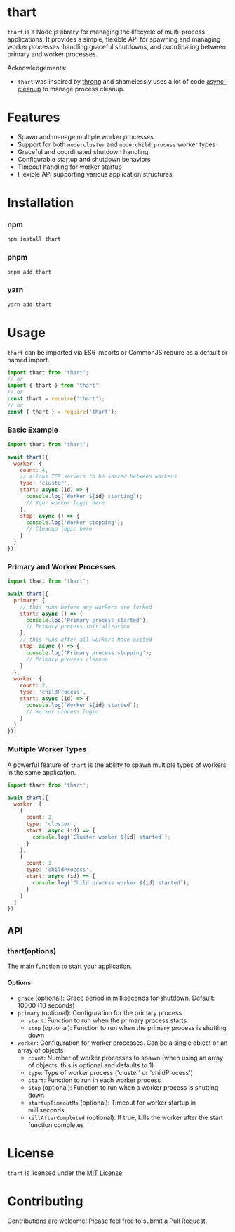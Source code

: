  # thart

`thart` is a Node.js library for managing the lifecycle of multi-process applications. It provides a simple, flexible API for spawning and managing worker processes, handling graceful shutdowns, and coordinating between primary and worker processes.

Acknowledgements:

- `thart` was inspired by [throng](https://github.com/hunterloftis/throng) and shamelessly uses a lot of code [async-cleanup](https://www.npmjs.com/package/async-cleanup) to manage process cleanup.

# Features

- Spawn and manage multiple worker processes
- Support for both `node:cluster` and `node:child_process` worker types
- Graceful and coordinated shutdown handling
- Configurable startup and shutdown behaviors
- Timeout handling for worker startup
- Flexible API supporting various application structures

# Installation

### npm

```bash
npm install thart
```

### pnpm

```bash
pnpm add thart
```

### yarn

```bash
yarn add thart
```

# Usage

`thart` can be imported via ES6 imports or CommonJS require as a default or named import.


```javascript
import thart from 'thart';
// or
import { thart } from 'thart';
// or
const thart = require('thart');
// or
const { thart } = require('thart');
```

### Basic Example

```javascript
import thart from 'thart';

await thart({
  worker: {
    count: 4,
    // allows TCP servers to be shared between workers
    type: 'cluster',
    start: async (id) => {
      console.log(`Worker ${id} starting`);
      // Your worker logic here
    },
    stop: async () => {
      console.log('Worker stopping');
      // Cleanup logic here
    }
  }
});
```

### Primary and Worker Processes

```javascript
import thart from 'thart';

await thart({
  primary: {
    // this runs before any workers are forked
    start: async () => {
      console.log('Primary process started');
      // Primary process initialization
    },
    // this runs after all workers have exited
    stop: async () => {
      console.log('Primary process stopping');
      // Primary process cleanup
    }
  },
  worker: {
    count: 2,
    type: 'childProcess',
    start: async (id) => {
      console.log(`Worker ${id} started`);
      // Worker process logic
    }
  }
});
```

### Multiple Worker Types

A powerful feature of `thart` is the ability to spawn multiple types of workers in the same application.

```javascript
import thart from 'thart';

await thart({
  worker: [
    {
      count: 2,
      type: 'cluster',
      start: async (id) => {
        console.log(`Cluster worker ${id} started`);
      }
    },
    {
      count: 1,
      type: 'childProcess',
      start: async (id) => {
        console.log(`Child process worker ${id} started`);
      }
    }
  ]
});
```

## API

### thart(options)

The main function to start your application.

#### Options

- `grace` (optional): Grace period in milliseconds for shutdown. Default: 10000 (10 seconds)
- `primary` (optional): Configuration for the primary process
  - `start`: Function to run when the primary process starts
  - `stop` (optional): Function to run when the primary process is shutting down
- `worker`: Configuration for worker processes. Can be a single object or an array of objects
  - `count`: Number of worker processes to spawn (when using an array of objects, this is optional and defaults to 1)
  - `type`: Type of worker process ('cluster' or 'childProcess')
  - `start`: Function to run in each worker process
  - `stop` (optional): Function to run when a worker process is shutting down
  - `startupTimeoutMs` (optional): Timeout for worker startup in milliseconds
  - `killAfterCompleted` (optional): If true, kills the worker after the start function completes

# License

`thart` is licensed under the [MIT License](LICENSE).

# Contributing

Contributions are welcome! Please feel free to submit a Pull Request.
